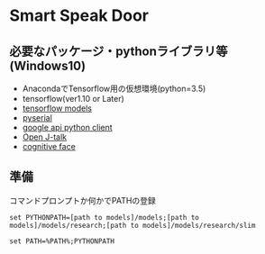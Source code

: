 # Smart Speak Door

## 必要なパッケージ・pythonライブラリ等(Windows10)

- AnacondaでTensorflow用の仮想環境(python=3.5)
- tensorflow(ver1.10 or Later)
- [tensorflow models][1]
- [pyserial][2]
- [google api python client][3]
- [Open J-talk][4]
- [cognitive face][5]

## 準備

コマンドプロンプトか何かでPATHの登録
```
set PYTHONPATH=[path to models]/models;[path to models]/models/research;[path to models]/models/research/slim
```

```
set PATH=%PATH%;PYTHONPATH
```



[1]:https://github.com/tensorflow/models
[2]:https://pythonhosted.org/pyserial/
[3]:https://github.com/googleapis/google-api-python-client
[4]:http://open-jtalk.sp.nitech.ac.jp/
[5]:https://github.com/Microsoft/Cognitive-Face-Python